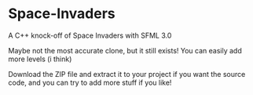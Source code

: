 # Space-Invaders
A C++ knock-off of Space Invaders with SFML 3.0

Maybe not the most accurate clone, but it still exists! You can easily add more levels (i think)

Download the ZIP file and extract it to your project if you want the source code, and you can try to add more stuff if you like!
